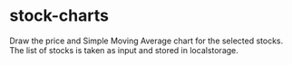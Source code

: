 # stock-charts

Draw the price and Simple Moving Average chart for the selected stocks. The list of stocks is taken as input and stored in localstorage.
